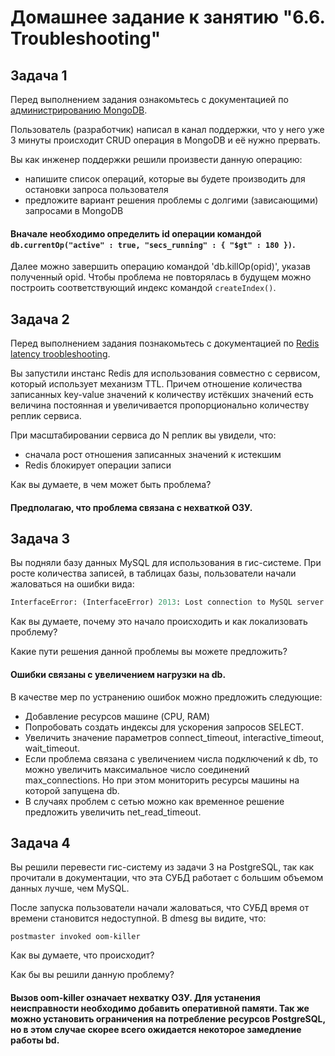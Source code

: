 # Домашнее задание к занятию "6.6. Troubleshooting"

## Задача 1

Перед выполнением задания ознакомьтесь с документацией по [администрированию MongoDB](https://docs.mongodb.com/manual/administration/).

Пользователь (разработчик) написал в канал поддержки, что у него уже 3 минуты происходит CRUD операция в MongoDB и её 
нужно прервать. 

Вы как инженер поддержки решили произвести данную операцию:
- напишите список операций, которые вы будете производить для остановки запроса пользователя
- предложите вариант решения проблемы с долгими (зависающими) запросами в MongoDB

#### Вначале необходимо определить id операции командой `db.currentOp("active" : true, "secs_running" : { "$gt" : 180 })`.
Далее можно завершить операцию командой 'db.killOp(opid)', указав полученный opid.
Чтобы проблема не повторялась в будущем можно построить соответствующий индекс командой `createIndex()`.

## Задача 2

Перед выполнением задания познакомьтесь с документацией по [Redis latency troobleshooting](https://redis.io/topics/latency).

Вы запустили инстанс Redis для использования совместно с сервисом, который использует механизм TTL. 
Причем отношение количества записанных key-value значений к количеству истёкших значений есть величина постоянная и
увеличивается пропорционально количеству реплик сервиса. 

При масштабировании сервиса до N реплик вы увидели, что:
- сначала рост отношения записанных значений к истекшим
- Redis блокирует операции записи

Как вы думаете, в чем может быть проблема?

#### Предполагаю, что проблема связана с нехваткой ОЗУ.
 
## Задача 3

Вы подняли базу данных MySQL для использования в гис-системе. При росте количества записей, в таблицах базы,
пользователи начали жаловаться на ошибки вида:
```python
InterfaceError: (InterfaceError) 2013: Lost connection to MySQL server during query u'SELECT..... '
```

Как вы думаете, почему это начало происходить и как локализовать проблему?

Какие пути решения данной проблемы вы можете предложить?

#### Ошибки связаны с увеличением нагрузки на db.
В качестве мер по устранению ошибок можно предложить следующие:
- Добавление ресурсов машине (CPU, RAM)
- Попробовать создать индексы для ускорения запросов SELECT.
- Увеличить значение параметров connect_timeout, interactive_timeout, wait_timeout.
- Если проблема связана с увеличением числа подключений к db, то можно увеличить максимальное число соединений max_connections. Но при этом мониторить ресурсы машины на которой запущена db.
- В случаях проблем с сетью можно как временное решение предложить увеличить net_read_timeout.

## Задача 4


Вы решили перевести гис-систему из задачи 3 на PostgreSQL, так как прочитали в документации, что эта СУБД работает с 
большим объемом данных лучше, чем MySQL.

После запуска пользователи начали жаловаться, что СУБД время от времени становится недоступной. В dmesg вы видите, что:

`postmaster invoked oom-killer`

Как вы думаете, что происходит?

Как бы вы решили данную проблему?

#### Вызов oom-killer означает нехватку ОЗУ. Для устанения неисправности необходимо добавить оперативной памяти. Так же можно установить ограничения на потребление ресурсов PostgreSQL, но в этом случае скорее всего ожидается некоторое замедление работы bd.

